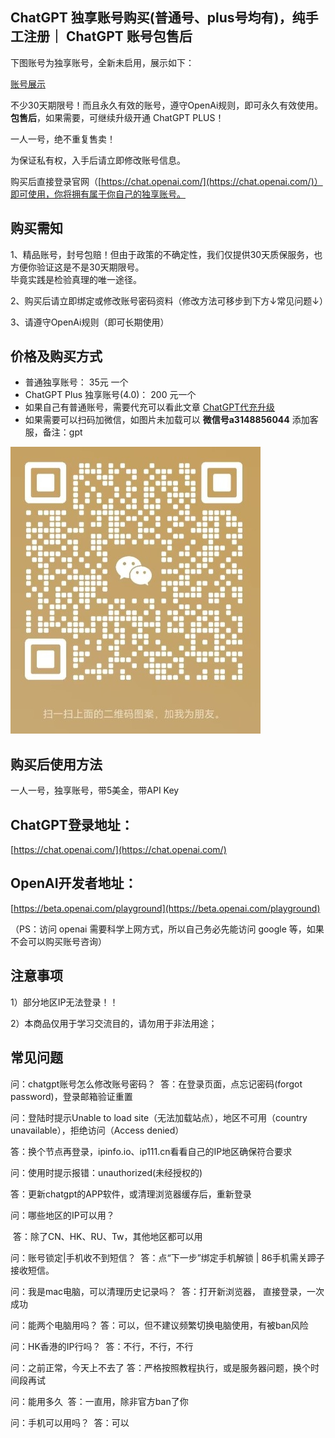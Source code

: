 ## ChatGPT 独享账号购买(普通号、plus号均有)，纯手工注册｜ ChatGPT 账号包售后

下图账号为独享账号，全新未启用，展示如下：

[账号展示](../imags/ChatGPT/buy/buy1.png)

不少30天期限号！而且永久有效的账号，遵守OpenAi规则，即可永久有效使用。**包售后**，如果需要，可继续升级开通 ChatGPT PLUS！

一人一号，绝不重复售卖！

为保证私有权，入手后请立即修改账号信息。

购买后直接登录官网（[https://chat.openai.com/](https://chat.openai.com/)）即可使用，你将拥有属于你自己的独享账号。

## 购买需知
1、精品账号，封号包赔！但由于政策的不确定性，我们仅提供30天质保服务，也方便你验证这是不是30天期限号。  
毕竟实践是检验真理的唯一途径。

2、购买后请立即绑定或修改账号密码资料（修改方法可移步到下方↓常见问题↓）

3、请遵守OpenAi规则（即可长期使用）

## 价格及购买方式

* 普通独享账号： 35元 一个
* ChatGPT Plus 独享账号(4.0)： 200 元一个
* 如果自己有普通账号，需要代充可以看此文章 [ChatGPT代充升级](https://txccai.github.io/gptDocs/chatGPT/)
* 如果需要可以扫码加微信，如图片未加载可以 **微信号a3148856044** 添加客服，备注：gpt

![An image](../imags/wechat.jpg)


## 购买后使用方法
一人一号，独享账号，带5美金，带API Key

## ChatGPT登录地址：
[https://chat.openai.com/](https://chat.openai.com/)

## OpenAI开发者地址：
[https://beta.openai.com/playground](https://beta.openai.com/playground)

（PS：访问 openai 需要科学上网方式，所以自己务必先能访问 google 等，如果不会可以购买账号咨询）

## 注意事项
1）部分地区IP无法登录！！

2）本商品仅用于学习交流目的，请勿用于非法用途；

## 常见问题
问：chatgpt账号怎么修改账号密码？
​ 答：在登录页面，点忘记密码(forgot password)，登录邮箱验证重置

问：登陆时提示Unable to load site（无法加载站点），地区不可用（country unavailable），拒绝访问（Access denied）

答：换个节点再登录，ipinfo.io、ip111.cn看看自己的IP地区确保符合要求

问：使用时提示报错：unauthorized(未经授权的)

答：更新chatgpt的APP软件，或清理浏览器缓存后，重新登录

问：哪些地区的IP可以用？

​ 答：除了CN、HK、RU、Tw，其他地区都可以用

问：账号锁定|手机收不到短信？
​ 答：点“下一步”绑定手机解锁 | 86手机需关蹄子接收短信。

问：我是mac电脑，可以清理历史记录吗？
​ 答：打开新浏览器， 直接登录，一次成功

问：能两个电脑用吗？
​ 答：可以，但不建议频繁切换电脑使用，有被ban风险

问：HK香港的IP行吗？
​ 答：不行，不行，不行

问：之前正常，今天上不去了
​ 答：严格按照教程执行，或是服务器问题，换个时间段再试

问：能用多久
​ 答：一直用，除非官方ban了你

问：手机可以用吗？
​ 答：可以

